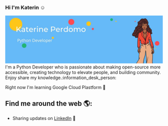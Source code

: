 ### Hi I'm Katerin :relaxed:

<img src= "https://github.com/KaterinPerdom/KaterinPerdom/blob/master/KaterinePerdomo.jpg">
I'm a Python Developer who is passionate about making open-source more accessible, creating technology to elevate people, and building community. Enjoy share my knowledge.:information_desk_person:

Right now I'm learning Google Cloud Plastform :rocket: 

## Find me around the web 🌎:
  - Sharing updates on <a href=" https://www.linkedin.com/in/katerine-perdomo-moreno/">LinkedIn</a> :briefcase:
  
  

<!--
**KaterinPerdom/KaterinPerdom** is a ✨ _special_ ✨ repository because its `README.md` (this file) appears on your GitHub profile.

Here are some ideas to get you started:

- 🔭 I’m currently working on ...
- 🌱 I’m currently learning ...
- 👯 I’m looking to collaborate on ...
- 🤔 I’m looking for help with ...
- 💬 Ask me about ...
- 📫 How to reach me: ...
- 😄 Pronouns: ...
- ⚡ Fun fact: ...
-->
